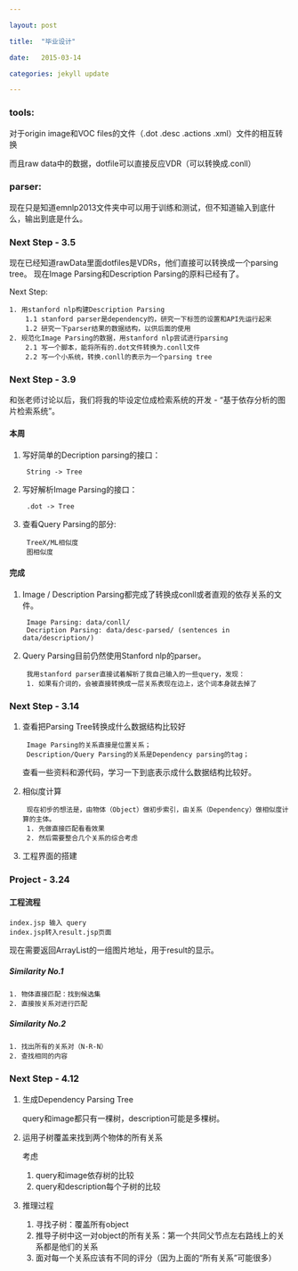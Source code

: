 ```yaml
---

layout: post

title:  "毕业设计"

date:   2015-03-14

categories: jekyll update

---
```


### tools:

对于origin image和VOC files的文件（.dot .desc .actions .xml）文件的相互转换

而且raw data中的数据，dotfile可以直接反应VDR（可以转换成.conll）


### parser:

现在只是知道emnlp2013文件夹中可以用于训练和测试，但不知道输入到底什么，输出到底是什么。

### Next Step - 3.5

现在已经知道rawData里面dotfiles是VDRs，他们直接可以转换成一个parsing tree。
现在Image Parsing和Description Parsing的原料已经有了。

Next Step:
	
	1. 用stanford nlp构建Description Parsing
		1.1 stanford parser是dependency的，研究一下标签的设置和API先运行起来
		1.2 研究一下parser结果的数据结构，以供后面的使用
	2. 规范化Image Parsing的数据，用stanford nlp尝试进行parsing
		2.1 写一个脚本，能将所有的.dot文件转换为.conll文件
		2.2 写一个小系统，转换.conll的表示为一个parsing tree
		
### Next Step - 3.9

和张老师讨论以后，我们将我的毕设定位成检索系统的开发 - “基于依存分析的图片检索系统”。

#### 本周
1. 写好简单的Decription parsing的接口：

		String -> Tree
	
2. 写好解析Image Parsing的接口：

		.dot -> Tree

3. 查看Query Parsing的部分:

		TreeX/ML相似度
		图相似度
		
#### 完成
		
1. Image / Description Parsing都完成了转换成conll或者直观的依存关系的文件。

		Image Parsing: data/conll/
		Decription Parsing: data/desc-parsed/ (sentences in data/description/)
2. Query Parsing目前仍然使用Stanford nlp的parser。

		我用stanford parser直接试着解析了我自己输入的一些query，发现：
		1. 如果有介词的，会被直接转换成一层关系表现在边上，这个词本身就去掉了


### Next Step - 3.14

1. 查看把Parsing Tree转换成什么数据结构比较好
	
		Image Parsing的关系直接是位置关系；
		Description/Query Parsing的关系是Dependency parsing的tag；
		
	查看一些资料和源代码，学习一下到底表示成什么数据结构比较好。

2. 相似度计算

		现在初步的想法是，由物体（Object）做初步索引，由关系（Dependency）做相似度计算的主体。
		1. 先做直接匹配看看效果
		2. 然后需要整合几个关系的综合考虑
		
3. 工程界面的搭建


### Project - 3.24

#### 工程流程

	index.jsp 输入 query
	index.jsp转入result.jsp页面

现在需要返回ArrayList<String>的一组图片地址，用于result的显示。

##### Similarity No.1

	1. 物体直接匹配：找到候选集
	2. 直接按关系对进行匹配
	
##### Similarity No.2

	1. 找出所有的关系对（N-R-N）
	2. 查找相同的内容
	

### Next Step - 4.12

1. 生成Dependency Parsing Tree
	
	query和image都只有一棵树，description可能是多棵树。
	
2. 运用子树覆盖来找到两个物体的所有关系

	考虑
	1. query和image依存树的比较
	2. query和description每个子树的比较

3. 推理过程

	1. 寻找子树：覆盖所有object
	2. 推导子树中这一对object的所有关系：第一个共同父节点左右路线上的关系都是他们的关系
	3. 面对每一个关系应该有不同的评分（因为上面的“所有关系”可能很多）